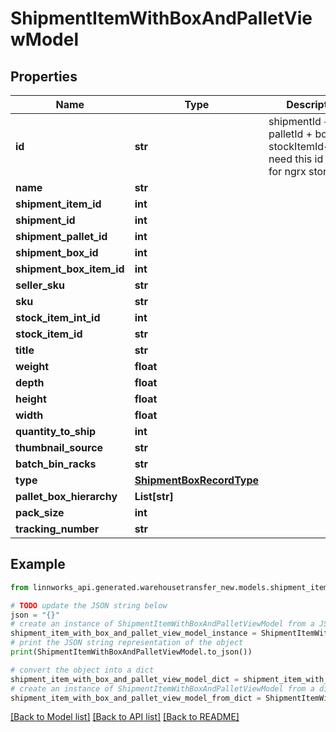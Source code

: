 # ShipmentItemWithBoxAndPalletViewModel


## Properties

Name | Type | Description | Notes
------------ | ------------- | ------------- | -------------
**id** | **str** | shipmentId + palletId + boxId + stockItemId&lt;br&gt;we need this id in UI for ngrx store | [optional] [readonly] 
**name** | **str** |  | [optional] 
**shipment_item_id** | **int** |  | [optional] 
**shipment_id** | **int** |  | [optional] 
**shipment_pallet_id** | **int** |  | [optional] 
**shipment_box_id** | **int** |  | [optional] 
**shipment_box_item_id** | **int** |  | [optional] 
**seller_sku** | **str** |  | [optional] 
**sku** | **str** |  | [optional] 
**stock_item_int_id** | **int** |  | [optional] 
**stock_item_id** | **str** |  | [optional] 
**title** | **str** |  | [optional] 
**weight** | **float** |  | [optional] 
**depth** | **float** |  | [optional] 
**height** | **float** |  | [optional] 
**width** | **float** |  | [optional] 
**quantity_to_ship** | **int** |  | [optional] 
**thumbnail_source** | **str** |  | [optional] 
**batch_bin_racks** | **str** |  | [optional] 
**type** | [**ShipmentBoxRecordType**](ShipmentBoxRecordType.md) |  | [optional] 
**pallet_box_hierarchy** | **List[str]** |  | [optional] 
**pack_size** | **int** |  | [optional] 
**tracking_number** | **str** |  | [optional] 

## Example

```python
from linnworks_api.generated.warehousetransfer_new.models.shipment_item_with_box_and_pallet_view_model import ShipmentItemWithBoxAndPalletViewModel

# TODO update the JSON string below
json = "{}"
# create an instance of ShipmentItemWithBoxAndPalletViewModel from a JSON string
shipment_item_with_box_and_pallet_view_model_instance = ShipmentItemWithBoxAndPalletViewModel.from_json(json)
# print the JSON string representation of the object
print(ShipmentItemWithBoxAndPalletViewModel.to_json())

# convert the object into a dict
shipment_item_with_box_and_pallet_view_model_dict = shipment_item_with_box_and_pallet_view_model_instance.to_dict()
# create an instance of ShipmentItemWithBoxAndPalletViewModel from a dict
shipment_item_with_box_and_pallet_view_model_from_dict = ShipmentItemWithBoxAndPalletViewModel.from_dict(shipment_item_with_box_and_pallet_view_model_dict)
```
[[Back to Model list]](../README.md#documentation-for-models) [[Back to API list]](../README.md#documentation-for-api-endpoints) [[Back to README]](../README.md)


